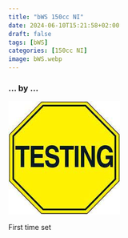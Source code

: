 ```yaml
---
title: "bWS 150cc NI"
date: 2024-06-10T15:21:58+02:00
draft: false
tags: [bWS]
categories: [150cc NI]
image: bWS.webp
---
```

### ... by ...
![Nothing there](testing.jpg)

First time set